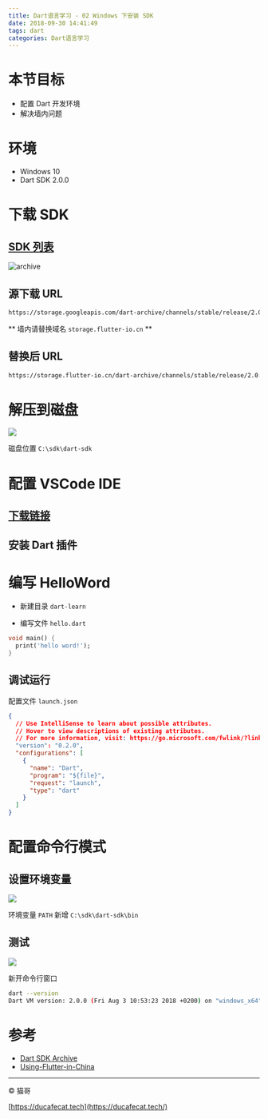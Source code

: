 ```yaml
---
title: Dart语言学习 - 02 Windows 下安装 SDK
date: 2018-09-30 14:41:49
tags: dart
categories: Dart语言学习
---
```


# 本节目标

- 配置 Dart 开发环境
- 解决墙内问题

# 环境

- Windows 10
- Dart SDK 2.0.0

# 下载 SDK

## [SDK 列表](https://webdev.dartlang.org/tools/sdk/archive)

![archive](2018-09-30-14-54-15.png)

## 源下载 URL

```sh
https://storage.googleapis.com/dart-archive/channels/stable/release/2.0.0/sdk/dartsdk-windows-x64-release.zip
```

** 墙内请替换域名 `storage.flutter-io.cn` **

## 替换后 URL

```sh
https://storage.flutter-io.cn/dart-archive/channels/stable/release/2.0.0/sdk/dartsdk-windows-x64-release.zip
```

# 解压到磁盘

![](2018-09-30-15-24-14.png)

磁盘位置 `C:\sdk\dart-sdk`

# 配置 VSCode IDE

## [下载链接](https://code.visualstudio.com/)

## 安装 Dart 插件

# 编写 HelloWord

- 新建目录 `dart-learn`

- 编写文件 `hello.dart`

```dart
void main() {
  print('hello word!');
}
```

## 调试运行

配置文件 `launch.json`

```json
{
  // Use IntelliSense to learn about possible attributes.
  // Hover to view descriptions of existing attributes.
  // For more information, visit: https://go.microsoft.com/fwlink/?linkid=830387
  "version": "0.2.0",
  "configurations": [
    {
      "name": "Dart",
      "program": "${file}",
      "request": "launch",
      "type": "dart"
    }
  ]
}
```

# 配置命令行模式

## 设置环境变量

![](2018-09-30-15-01-44.png)

环境变量 `PATH` 新增 `C:\sdk\dart-sdk\bin`

## 测试

![](2018-09-30-15-08-44.png)

新开命令行窗口

```sh
dart --version
Dart VM version: 2.0.0 (Fri Aug 3 10:53:23 2018 +0200) on "windows_x64"
```

# 参考

- [Dart SDK Archive](https://webdev.dartlang.org/tools/sdk/archive)
- [Using-Flutter-in-China](https://github.com/flutter/flutter/wiki/Using-Flutter-in-China)

----

© 猫哥

[https://ducafecat.tech](https://ducafecat.tech/)
